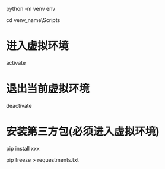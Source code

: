 python -m venv env

cd venv_name\Scripts
# 进入虚拟环境
activate
# 退出当前虚拟环境
deactivate
# 安装第三方包(必须进入虚拟环境)
pip install xxx

pip freeze > requestments.txt